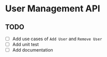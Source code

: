 # User Management API

## TODO

- [ ] Add use cases of `Add User` and `Remove User`
- [ ] Add unit test
- [ ] Add documentation
